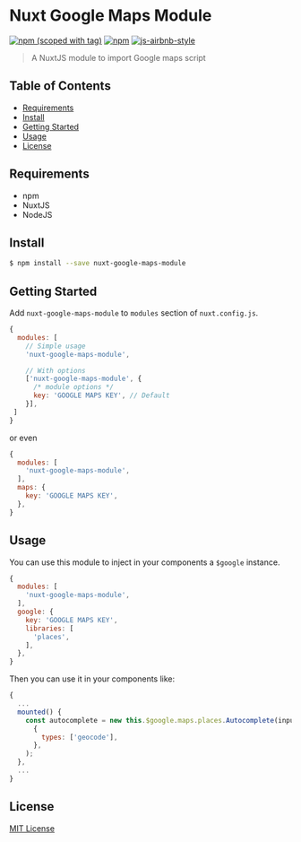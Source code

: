 # Nuxt Google Maps Module

[![npm (scoped with tag)](https://img.shields.io/npm/v/nuxt-google-maps-module/latest.svg?style=flat-square)](https://npmjs.com/package/nuxt-google-maps-module)
[![npm](https://img.shields.io/npm/dt/nuxt-google-maps-module.svg?style=flat-square)](https://npmjs.com/package/nuxt-google-maps-module)
[![js-airbnb-style](https://img.shields.io/badge/code_style-airbnb-brightgreen.svg?style=flat-square)](https://github.com/airbnb/javascript)

> A NuxtJS module to import Google maps script

## Table of Contents ##

* [Requirements](#requirements)
* [Install](#install)
* [Getting Started](#getting-started)
* [Usage](#usage)
* [License](#license)

## Requirements

* npm
* NuxtJS
* NodeJS

## Install

```bash
$ npm install --save nuxt-google-maps-module
```

## Getting Started

Add `nuxt-google-maps-module` to `modules` section of `nuxt.config.js`.
```js
{
  modules: [
    // Simple usage
    'nuxt-google-maps-module',

    // With options
    ['nuxt-google-maps-module', {
      /* module options */
      key: 'GOOGLE MAPS KEY', // Default
    }],
 ]
}
```
or even
```js
{
  modules: [
    'nuxt-google-maps-module',
  ],
  maps: {
    key: 'GOOGLE MAPS KEY',
  },
}
```

## Usage

You can use this module to inject in your components a `$google` instance.

```js
{
  modules: [
    'nuxt-google-maps-module',
  ],
  google: {
    key: 'GOOGLE MAPS KEY',
    libraries: [
      'places',
    ],
  },
}
```

Then you can use it in your components like:

```js
{
  ...
  mounted() {
    const autocomplete = new this.$google.maps.places.Autocomplete(inputElement,
      {
        types: ['geocode'],
      },
    );
  },
  ...
}
```

## License

[MIT License](./LICENSE)
